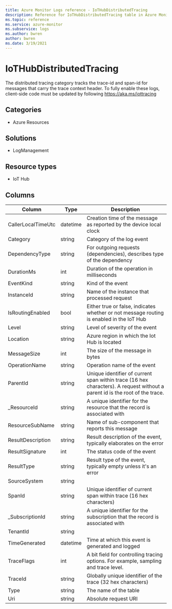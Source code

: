 ```yaml
---
title: Azure Monitor Logs reference - IoTHubDistributedTracing
description: Reference for IoTHubDistributedTracing table in Azure Monitor Logs.
ms.topic: reference
ms.service: azure-monitor
ms.subservice: logs
ms.author: bwren
author: bwren
ms.date: 3/19/2021
---
```


# IoTHubDistributedTracing

 The distributed tracing category tracks the trace-id and span-id for messages that carry the trace context header. To fully enable these logs, client-side code must be updated by following https://aka.ms/iottracing

## Categories

- Azure Resources
## Solutions

- LogManagement
## Resource types

- IoT Hub




## Columns

|Column|Type|Description|
|---|---|---|
|CallerLocalTimeUtc|datetime|Creation time of the message as reported by the device local clock|
|Category|string|Category of the log event|
|DependencyType|string|For outgoing requests (dependencies), describes type of the dependency|
|DurationMs|int|Duration of the operation in milliseconds|
|EventKind|string|Kind of the event|
|InstanceId|string|Name of the instance that processed request|
|IsRoutingEnabled|bool|Either true or false, indicates whether or not message routing is enabled in the IoT Hub|
|Level|string|Level of severity of the event|
|Location|string|Azure region in which the Iot Hub is located|
|MessageSize|int|The size of the message in bytes|
|OperationName|string|Operation name of the event|
|ParentId|string|Unique identifier of current span within trace (16 hex characters). A request without a parent id is the root of the trace.|
|_ResourceId|string|A unique identifier for the resource that the record is associated with|
|ResourceSubName|string|Name of sub-component that reports this message|
|ResultDescription|string|Result description of the event, typically elaborates on the error|
|ResultSignature|int|The status code of the event|
|ResultType|string|Result type of the event, typically empty unless it's an error|
|SourceSystem|string||
|SpanId|string|Unique identifier of current span within trace (16 hex characters)|
|_SubscriptionId|string|A unique identifier for the subscription that the record is associated with|
|TenantId|string||
|TimeGenerated|datetime|Time at which this event is generated and logged|
|TraceFlags|int|A bit field for controlling tracing options. For example, sampling and trace level.|
|TraceId|string|Globally unique identifier of the trace (32 hex characters)|
|Type|string|The name of the table|
|Uri|string|Absolute request URI|
